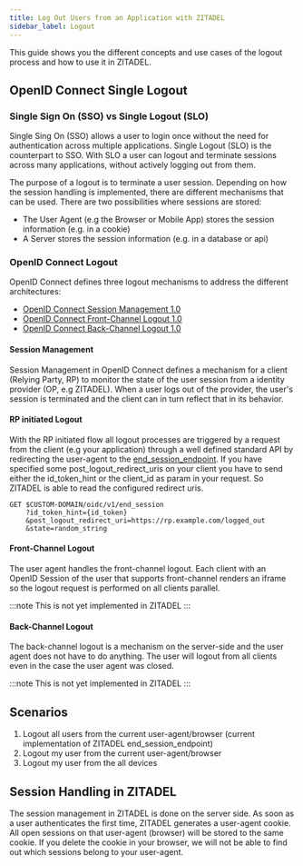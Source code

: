 ```yaml
---
title: Log Out Users from an Application with ZITADEL
sidebar_label: Logout
---
```


This guide shows you the different concepts and use cases of the logout process and how to use it in ZITADEL.

## OpenID Connect Single Logout 

### Single Sign On (SSO) vs Single Logout (SLO)

Single Sing On (SSO) allows a user to login once without the need for authentication across multiple applications.
Single Logout (SLO) is the counterpart to SSO. With SLO a user can logout and terminate sessions across many applications, without actively logging out from them.

The purpose of a logout is to terminate a user session.
Depending on how the session handling is implemented, there are different mechanisms that can be used.
There are two possibilities where sessions are stored:
- The User Agent (e.g the Browser or Mobile App) stores the session information (e.g. in a cookie)
- A Server stores the session information (e.g. in a database or api)

### OpenID Connect Logout

OpenID Connect defines three logout mechanisms to address the different architectures:
- [OpenID Connect Session Management 1.0](https://openid.net/specs/openid-connect-session-1_0.html)
- [OpenID Connect Front-Channel Logout 1.0](https://openid.net/specs/openid-connect-frontchannel-1_0.html)
- [OpenID Connect Back-Channel Logout 1.0](https://openid.net/specs/openid-connect-backchannel-1_0.html)

#### Session Management

Session Management in OpenID Connect defines a mechanism for a client (Relying Party, RP) to monitor the state of the user session from a identity provider (OP, e.g ZITADEL).
When a user logs out of the provider, the user's session is terminated and the client can in turn reflect that in its behavior.

#### RP initiated Logout

With the RP initiated flow all logout processes are triggered by a request from the client (e.g your application) through a well defined standard API by redirecting the user-agent to the [end_session_endpoint](/docs/apis/openidoauth/endpoints#end_session_endpoint).
If you have specified some post_logout_redirect_uris on your client you have to send either the id_token_hint or the client_id as param in your request.
So ZITADEL is able to read the configured redirect uris.

```
GET $CUSTOM-DOMAIN/oidc/v1/end_session
    ?id_token_hint={id_token}
    &post_logout_redirect_uri=https://rp.example.com/logged_out
    &state=random_string
```

#### Front-Channel Logout

The user agent handles the front-channel logout. 
Each client with an OpenID Session of the user that supports front-channel renders an iframe so the logout request is performed on all clients parallel.

:::note
This is not yet implemented in ZITADEL
:::

#### Back-Channel Logout

The back-channel logout is a mechanism on the server-side and the user agent does not have to do anything.
The user will logout from all clients even in the case the user agent was closed.

:::note
This is not yet implemented in ZITADEL
:::

## Scenarios

1. Logout all users from the current user-agent/browser (current implementation of ZITADEL end_session_endpoint)
2. Logout my user from the current user-agent/browser
3. Logout my user from the all devices

## Session Handling in ZITADEL

The session management in ZITADEL is done on the server side. 
As soon as a user authenticates the first time, ZITADEL generates a user-agent cookie.
All open sessions on that user-agent (browser) will be stored to the same cookie.
If you delete the cookie in your browser, we will not be able to find out which sessions belong to your user-agent.
